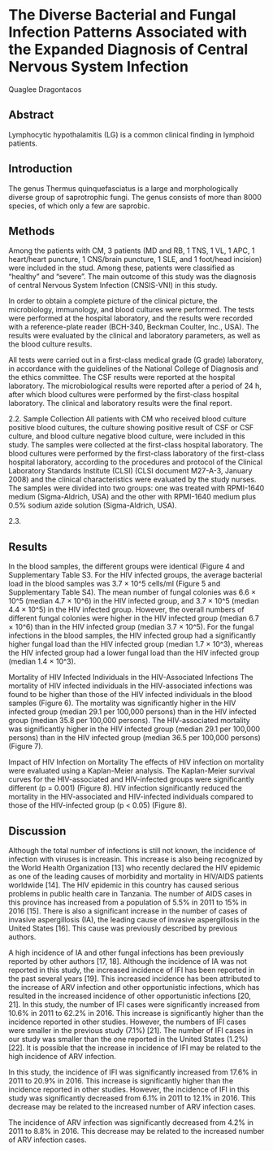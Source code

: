 # The Diverse Bacterial and Fungal Infection Patterns Associated with the Expanded Diagnosis of Central Nervous System Infection
Quaglee Dragontacos


## Abstract
Lymphocytic hypothalamitis (LG) is a common clinical finding in lymphoid patients.


## Introduction
The genus Thermus quinquefasciatus is a large and morphologically diverse group of saprotrophic fungi. The genus consists of more than 8000 species, of which only a few are saprobic.


## Methods
Among the patients with CM, 3 patients (MD and RB, 1 TNS, 1 VL, 1 APC, 1 heart/heart puncture, 1 CNS/brain puncture, 1 SLE, and 1 foot/head incision) were included in the stud. Among these, patients were classified as “healthy” and “severe”. The main outcome of this study was the diagnosis of central Nervous System Infection (CNSIS-VNI) in this study.

In order to obtain a complete picture of the clinical picture, the microbiology, immunology, and blood cultures were performed. The tests were performed at the hospital laboratory, and the results were recorded with a reference-plate reader (BCH-340, Beckman Coulter, Inc., USA). The results were evaluated by the clinical and laboratory parameters, as well as the blood culture results.

All tests were carried out in a first-class medical grade (G grade) laboratory, in accordance with the guidelines of the National College of Diagnosis and the ethics committee. The CSF results were reported at the hospital laboratory. The microbiological results were reported after a period of 24 h, after which blood cultures were performed by the first-class hospital laboratory. The clinical and laboratory results were the final report.

2.2. Sample Collection
All patients with CM who received blood culture positive blood cultures, the culture showing positive result of CSF or CSF culture, and blood culture negative blood culture, were included in this study. The samples were collected at the first-class hospital laboratory. The blood cultures were performed by the first-class laboratory of the first-class hospital laboratory, according to the procedures and protocol of the Clinical Laboratory Standards Institute (CLSI) (CLSI document M27-A-3, January 2008) and the clinical characteristics were evaluated by the study nurses. The samples were divided into two groups: one was treated with RPMI-1640 medium (Sigma-Aldrich, USA) and the other with RPMI-1640 medium plus 0.5% sodium azide solution (Sigma-Aldrich, USA).

2.3.


## Results
In the blood samples, the different groups were identical (Figure 4 and Supplementary Table S3. For the HIV infected groups, the average bacterial load in the blood samples was 3.7 × 10^5 cells/ml (Figure 5 and Supplementary Table S4). The mean number of fungal colonies was 6.6 × 10^5 (median 4.7 × 10^6) in the HIV infected group, and 3.7 × 10^5 (median 4.4 × 10^5) in the HIV infected group. However, the overall numbers of different fungal colonies were higher in the HIV infected group (median 6.7 × 10^6) than in the HIV infected group (median 3.7 × 10^5). For the fungal infections in the blood samples, the HIV infected group had a significantly higher fungal load than the HIV infected group (median 1.7 × 10^3), whereas the HIV infected group had a lower fungal load than the HIV infected group (median 1.4 × 10^3).

Mortality of HIV Infected Individuals in the HIV-Associated Infections
The mortality of HIV infected individuals in the HIV-associated infections was found to be higher than those of the HIV infected individuals in the blood samples (Figure 6). The mortality was significantly higher in the HIV infected group (median 29.1 per 100,000 persons) than in the HIV infected group (median 35.8 per 100,000 persons). The HIV-associated mortality was significantly higher in the HIV infected group (median 29.1 per 100,000 persons) than in the HIV infected group (median 36.5 per 100,000 persons) (Figure 7).

Impact of HIV Infection on Mortality
The effects of HIV infection on mortality were evaluated using a Kaplan-Meier analysis. The Kaplan-Meier survival curves for the HIV-associated and HIV-infected groups were significantly different (p = 0.001) (Figure 8). HIV infection significantly reduced the mortality in the HIV-associated and HIV-infected individuals compared to those of the HIV-infected group (p < 0.05) (Figure 8).


## Discussion
Although the total number of infections is still not known, the incidence of infection with viruses is increasin. This increase is also being recognized by the World Health Organization [13] who recently declared the HIV epidemic as one of the leading causes of morbidity and mortality in HIV/AIDS patients worldwide [14]. The HIV epidemic in this country has caused serious problems in public health care in Tanzania. The number of AIDS cases in this province has increased from a population of 5.5% in 2011 to 15% in 2016 [15]. There is also a significant increase in the number of cases of invasive aspergillosis (IA), the leading cause of invasive aspergillosis in the United States [16]. This cause was previously described by previous authors.

A high incidence of IA and other fungal infections has been previously reported by other authors [17, 18]. Although the incidence of IA was not reported in this study, the increased incidence of IFI has been reported in the past several years [19]. This increased incidence has been attributed to the increase of ARV infection and other opportunistic infections, which has resulted in the increased incidence of other opportunistic infections [20, 21]. In this study, the number of IFI cases were significantly increased from 10.6% in 2011 to 62.2% in 2016. This increase is significantly higher than the incidence reported in other studies. However, the numbers of IFI cases were smaller in the previous study (7.1%) [21]. The number of IFI cases in our study was smaller than the one reported in the United States (1.2%) [22]. It is possible that the increase in incidence of IFI may be related to the high incidence of ARV infection.

In this study, the incidence of IFI was significantly increased from 17.6% in 2011 to 20.9% in 2016. This increase is significantly higher than the incidence reported in other studies. However, the incidence of IFI in this study was significantly decreased from 6.1% in 2011 to 12.1% in 2016. This decrease may be related to the increased number of ARV infection cases.

The incidence of ARV infection was significantly decreased from 4.2% in 2011 to 8.8% in 2016. This decrease may be related to the increased number of ARV infection cases.
